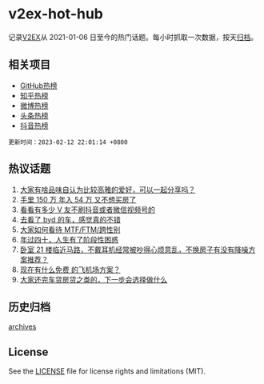 # v2ex-hot-hub

 记录[V2EX](https://www.v2ex.com/)从 2021-01-06 日至今的热门话题。每小时抓取一次数据，按天[归档](archives)。
 
 ## 相关项目

- [GitHub热榜](https://github.com/it985/github-hot-hub)
- [知乎热榜](https://github.com/it985/zhihu-hot-hub)
- [微博热榜](https://github.com/it985/weibo-hot-hub)
- [头条热榜](https://github.com/it985/toutiao-hot-hub)
- [抖音热榜](https://github.com/it985/douyin-hot-hub)


 `更新时间：2023-02-12 22:01:14 +0800`

## 热议话题

1. [大家有啥品味自认为比较高雅的爱好，可以一起分享吗？](https://www.v2ex.com/t/915377)
1. [手里 150 万 年入 54 万 又不想买房了](https://www.v2ex.com/t/915314)
1. [看看有多少 V 友不刷抖音或者微信视频号的](https://www.v2ex.com/t/915356)
1. [去看了 byd 的车，感觉真的不错](https://www.v2ex.com/t/915255)
1. [大家如何看待 MTF/FTM/跨性别](https://www.v2ex.com/t/915319)
1. [年过四十，人生有了阶段性困惑](https://www.v2ex.com/t/915358)
1. [卧室 21 楼临近马路，不戴耳机经常被吵得心烦意乱，不换房子有没有降噪方案推荐？](https://www.v2ex.com/t/915274)
1. [现在有什么免费 的飞机场方案？](https://www.v2ex.com/t/915361)
1. [大家还完车贷房贷之类的，下一步会选择做什么](https://www.v2ex.com/t/915427)

## 历史归档

[archives](archives)

## License

See the [LICENSE](LICENSE) file for license rights and limitations (MIT).
